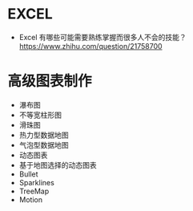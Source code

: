 # EXCEL

- Excel 有哪些可能需要熟练掌握而很多人不会的技能？ https://www.zhihu.com/question/21758700

# 高级图表制作

- 瀑布图
- 不等宽柱形图
- 滑珠图
- 热力型数据地图
- 气泡型数据地图
- 动态图表
- 基于地图选择的动态图表
- Bullet
- Sparklines
- TreeMap
- Motion
